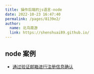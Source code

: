 ```yaml
---
title: 操作后端的js语言-node
date: 2022-10-23 16:47:40
permalink: /pages/8139e2/
author: 
  name: 北鸟南游
  link: https://shenshuai89.github.io/
---
```


## node 案例
- [通过验证邮箱进行注册信息确认](./通过验证邮箱进行注册信息确认.md)